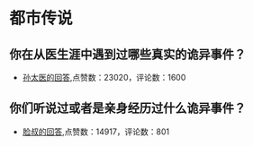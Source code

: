 #  都市传说 
## 你在从医生涯中遇到过哪些真实的诡异事件？
- [孙太医的回答](https://www.zhihu.com/question/49545439/answer/146189030),点赞数：23020，评论数：1600
## 你们听说过或者是亲身经历过什么诡异事件？
- [脸叔的回答](https://www.zhihu.com/question/281519722/answer/558750618),点赞数：14917，评论数：801
